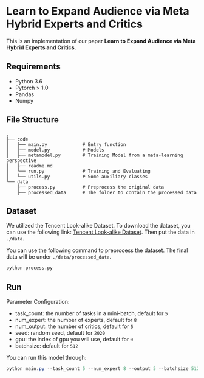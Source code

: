 # Learn to Expand Audience via Meta Hybrid Experts and Critics
This is an implementation of our paper **Learn to Expand Audience via Meta Hybrid Experts and Critics**.

## Requirements

- Python 3.6
- Pytorch > 1.0
- Pandas
- Numpy

## File Structure

```
.
├── code
│   ├── main.py             # Entry function
│   ├── model.py            # Models
│   ├── metamodel.py        # Training Model from a meta-learning perspective
│   ├── readme.md
│   └── run.py              # Training and Evaluating 
│   └── utils.py            # Some auxiliary classes
└── data
    ├── process.py          # Preprocess the original data
    ├── processed_data      # The folder to contain the processed data
```

## Dataset

We utilized the Tencent Look-alike Dataset. 
To download the dataset, you can use the following link: [Tencent Look-alike Dataset](https://algo.qq.com/archive.html?). Then put the data in `./data`.

You can use the following command to preprocess the dataset. 
The final data will be under `./data/processed_data`.

```python
python process.py
```

## Run

Parameter Configuration:

- task_count: the number of tasks in a mini-batch, default for `5`
- num_expert: the number of experts, default for `8`
- num_output: the number of critics, default for `5`
- seed: random seed, default for `2020`
- gpu: the index of gpu you will use, default for `0`
- batchsize: default for `512`

You can run this model through:

```powershell
python main.py --task_count 5 --num_expert 8 --output 5 --batchsize 512
```
